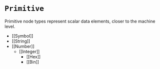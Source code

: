 # `Primitive`

Primitive node types represent scalar data elements, closer to the machine level.

* [[Symbol]]
* [[String]]
* [[Number]]
  * [[Integer]]
    * [[Hex]]
    * [[Bin]]
